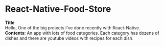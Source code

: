 # React-Native-Food-Store
<b>Title</b><br>
Hello, One of the big projects I've done recently with React-Native.<br>
<b>Contents:</b>
An app with lots of food categories. Each category has dozens of dishes and there are youtube videos with recipes for each dish.
